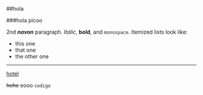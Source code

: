 ##hola

###hola
picoo

2nd ***navon*** paragraph. *Italic*, **bold**, and `monospace`. Itemized lists
look like:

  * this one
  * that one
  * the other one

---

[hotel](trivago.com)

~~hehe~~ eooo
`codigo`

